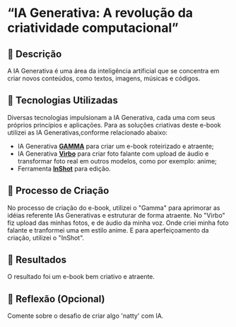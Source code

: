 # “IA Generativa: A revolução da criatividade computacional”

## 📒 Descrição
A IA Generativa é uma área da inteligência artificial que se concentra em criar novos conteúdos, como textos, imagens, músicas e códigos.

## 🤖 Tecnologias Utilizadas
Diversas tecnologias impulsionam a IA Generativa, cada uma com seus próprios princípios e aplicações.
Para as soluções criativas deste e-book utilizei as IA Generativas,conforme relacionado abaixo:
- IA Generativa **[GAMMA](https://gamma.app/)** para criar um e-book roteirizado e atraente;
- IA Generativa **[Virbo](https://virbo.wondershare.com/app/talkingphoto/)** para criar foto falante com upload de áudio e transformar foto real em outros modelos, como por exemplo: anime;
- Ferramenta **[InShot](https://inshot.com/)** para edição.

## 🧐 Processo de Criação
No processo de criação do e-book, utilizei o "Gamma" para aprimorar as idéias referente IAs Generativas e estruturar de forma atraente.
No "Virbo" fiz upload das minhas fotos, e de áudio da minha voz. Onde criei minha foto falante e tranformei uma em estilo anime. E para aperfeiçoamento da criação, utilizei o "InShot".

## 🚀 Resultados
O resultado foi um e-book bem criativo e atraente.
## 💭 Reflexão (Opcional)
Comente sobre o desafio de criar algo 'natty' com IA.


